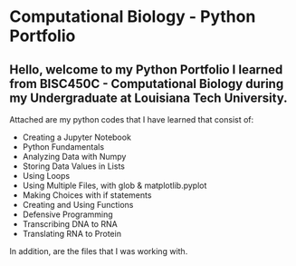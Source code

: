 # Computational Biology - Python Portfolio
## Hello, welcome to my Python Portfolio I learned from BISC450C - Computational Biology during my Undergraduate at Louisiana Tech University.


Attached are my python codes that I have learned that consist of:
- Creating a Jupyter Notebook
- Python Fundamentals
- Analyzing Data with Numpy
- Storing Data Values in Lists
- Using Loops
- Using Multiple Files, with glob & matplotlib.pyplot
- Making Choices with if statements
- Creating and Using Functions
- Defensive Programming
- Transcribing DNA to RNA
- Translating RNA to Protein

In addition, are the files that I was working with. 
